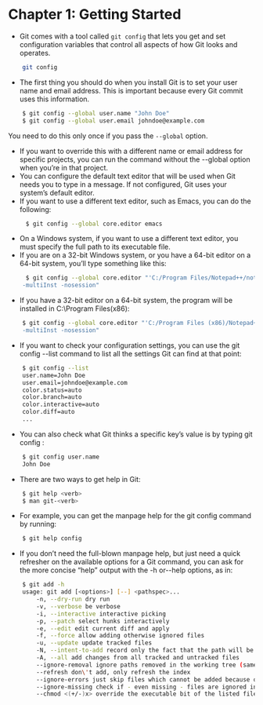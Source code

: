 # Chapter 1: Getting Started
- Git comes with a tool called `git config` that lets you get and set configuration variables that control all aspects of how Git looks and operates.
```bash   
    git config
```
- The first thing you should do when you install Git is to set your user name and email address. This is important because every Git commit uses this information.
```bash
    $ git config --global user.name "John Doe"
    $ git config --global user.email johndoe@example.com
```
You need to do this only once if you pass the `--global` option. 

- If you want to override this with a different name or email address for specific projects, you can run the command without the --global option when you’re in that project.
- You can configure the default text editor that will be used when Git needs you to type in a message. If not configured, Git uses your system’s default editor.
- If you want to use a different text editor, such as Emacs, you can do the following:
```bash
     $ git config --global core.editor emacs
```
- On a Windows system, if you want to use a different text editor, you must specify the full path to its executable file.
- If you are on a 32-bit Windows system, or you have a 64-bit editor on a 64-bit system, you’ll type something like this:
```bash
     $ git config --global core.editor "'C:/Program Files/Notepad++/notepad++.exe'
    -multiInst -nosession"
```
- If you have a 32-bit editor on a 64-bit system, the program will be installed in C:\Program Files(x86):
```bash
    $ git config --global core.editor "'C:/Program Files (x86)/Notepad++/notepad++.exe'
    -multiInst -nosession"
```
- If you want to check your configuration settings, you can use the git config --list command to list all the settings Git can find at that point:
```bash
    $ git config --list
    user.name=John Doe
    user.email=johndoe@example.com
    color.status=auto
    color.branch=auto
    color.interactive=auto
    color.diff=auto
    ...
```
- You can also check what Git thinks a specific key’s value is by typing git config <key>:
```bash
    $ git config user.name
    John Doe
```
- There are two ways to get help in Git:
```bash
    $ git help <verb>
    $ man git-<verb>
```
- For example, you can get the manpage help for the git config command by running:
```bash
    $ git help config
```
- If you don’t need the full-blown manpage help, but just need a quick refresher on the available options for a Git command, you can ask for the more concise “help” output with the -h or--help options, as in:
```bash
    $ git add -h
    usage: git add [<options>] [--] <pathspec>...
        -n, --dry-run dry run
        -v, --verbose be verbose
        -i, --interactive interactive picking
        -p, --patch select hunks interactively
        -e, --edit edit current diff and apply
        -f, --force allow adding otherwise ignored files
        -u, --update update tracked files
        -N, --intent-to-add record only the fact that the path will be added later
        -A, --all add changes from all tracked and untracked files
        --ignore-removal ignore paths removed in the working tree (same as --no-all)
        --refresh don\'t add, only refresh the index
        --ignore-errors just skip files which cannot be added because of errors
        --ignore-missing check if - even missing - files are ignored in dry run
        --chmod <(+/-)x> override the executable bit of the listed files
```